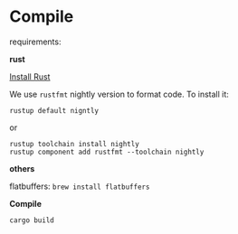 # Compile

requirements:

**rust**

[Install Rust](https://www.rust-lang.org/tools/install)

We use `rustfmt` nightly version to format code. To install it:

```
rustup default nigntly
```

or

```
rustup toolchain install nightly
rustup component add rustfmt --toolchain nightly
```

**others**

flatbuffers: `brew install flatbuffers`

**Compile**

```sh
cargo build
```
